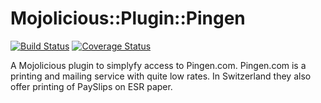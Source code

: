 Mojolicious::Plugin::Pingen
===========================

[![Build Status](https://travis-ci.org/oetiker/mojolicious-plugin-pingen.svg?branch=master)](https://travis-ci.org/oetiker/mojolicious-plugin-pingen)
[![Coverage Status](https://img.shields.io/coveralls/oetiker/mojolicious-plugin-pingen.svg)](https://coveralls.io/r/oetiker/mojolicious-plugin-pingen?branch=master)

A Mojolicious plugin to simplyfy access to Pingen.com. Pingen.com is a
printing and mailing service with quite low rates.  In Switzerland they also
offer printing of PaySlips on ESR paper.
